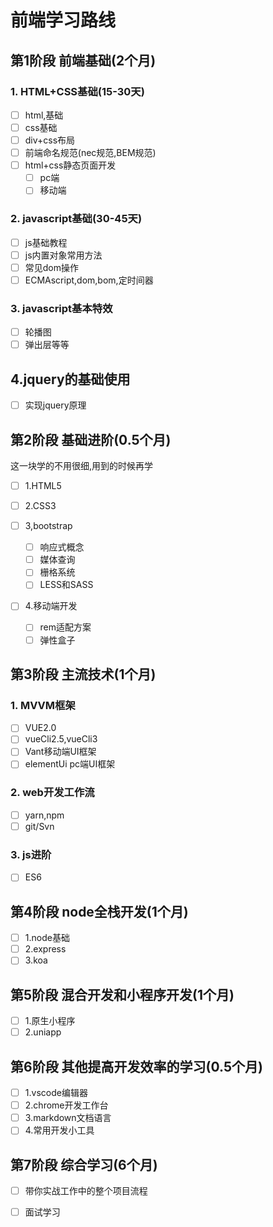 # 前端学习路线

## 第1阶段 前端基础(2个月)

### 1. HTML+CSS基础(15-30天)

- [ ] html,基础
- [ ] css基础
- [ ] div+css布局
- [ ] 前端命名规范(nec规范,BEM规范)
- [ ] html+css静态页面开发
  - [ ] pc端
  - [ ] 移动端

### 2. javascript基础(30-45天)

- [ ] js基础教程
- [ ] js内置对象常用方法
- [ ] 常见dom操作
- [ ] ECMAscript,dom,bom,定时间器

### 3. javascript基本特效

- [ ] 轮播图
- [ ] 弹出层等等

## 4.jquery的基础使用

- [ ] 实现jquery原理

## 第2阶段 基础进阶(0.5个月)

这一块学的不用很细,用到的时候再学

- [ ] 1.HTML5
- [ ] 2.CSS3

- [ ] 3,bootstrap
  - [ ] 响应式概念
  - [ ] 媒体查询
  - [ ] 栅格系统
  - [ ] LESS和SASS

- [ ] 4.移动端开发
  - [ ] rem适配方案
  - [ ] 弹性盒子

## 第3阶段 主流技术(1个月)

### 1. MVVM框架

- [ ] VUE2.0
- [ ] vueCli2.5,vueCli3
- [ ] Vant移动端UI框架
- [ ] elementUi pc端UI框架

### 2. web开发工作流

- [ ] yarn,npm
- [ ] git/Svn

### 3. js进阶

- [ ] ES6

## 第4阶段 node全栈开发(1个月)

- [ ] 1.node基础
- [ ] 2.express
- [ ] 3.koa

## 第5阶段 混合开发和小程序开发(1个月)

- [ ] 1.原生小程序
- [ ] 2.uniapp

## 第6阶段 其他提高开发效率的学习(0.5个月)

- [ ] 1.vscode编辑器
- [ ] 2.chrome开发工作台
- [ ] 3.markdown文档语言
- [ ] 4.常用开发小工具

## 第7阶段 综合学习(6个月)

- [ ] 带你实战工作中的整个项目流程

- [ ] 面试学习